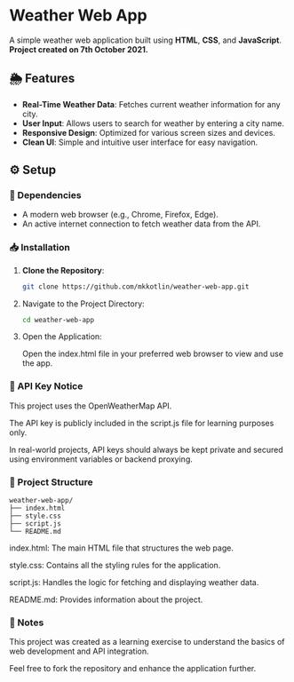 # Weather Web App

A simple weather web application built using **HTML**, **CSS**, and **JavaScript**.  
**Project created on 7th October 2021.**

## 🌦️ Features

- **Real-Time Weather Data**: Fetches current weather information for any city.
- **User Input**: Allows users to search for weather by entering a city name.
- **Responsive Design**: Optimized for various screen sizes and devices.
- **Clean UI**: Simple and intuitive user interface for easy navigation.

## ⚙️ Setup

### 🔧 Dependencies

- A modern web browser (e.g., Chrome, Firefox, Edge).
- An active internet connection to fetch weather data from the API.

### 📥 Installation

1. **Clone the Repository**:

   ```bash
   git clone https://github.com/mkkotlin/weather-web-app.git
2. Navigate to the Project Directory:
     ```bash
     cd weather-web-app

3. Open the Application:

   Open the index.html file in your preferred web browser to view and use the app.

### 🔑 API Key Notice

   This project uses the OpenWeatherMap API.

   The API key is publicly included in the script.js file for learning purposes only.

   In real-world projects, API keys should always be kept private and secured using environment variables or backend proxying.

### 📁 Project Structure
   ```
   weather-web-app/
   ├── index.html
   ├── style.css
   ├── script.js
   └── README.md
```

   index.html: The main HTML file that structures the web page.

   style.css: Contains all the styling rules for the application.

   script.js: Handles the logic for fetching and displaying weather data.

   README.md: Provides information about the project.
   
### 📌 Notes

This project was created as a learning exercise to understand the basics of web development and API integration.

Feel free to fork the repository and enhance the application further.
